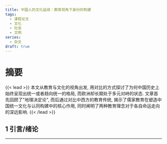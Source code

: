 ```yaml
---
title: 中国人的文化延续：教育视角下身份的构建
tags:
  - 课程论文
  - 文化
  - 社会
  - 文明
series:
  - 杂文
draft: true
---
```

# 摘要

{{< lead >}}
本文从教育与文化的视角出发, 用对比的方式探讨了为何中国历史上始终呈现出统一或者趋向统一的格局, 而欧洲却长期处于多元对峙的状态. 文章首先回顾了"地理决定论", 而后通过对比中西方的教育传统, 揭示了儒家教育在塑造中国统一文化与认同构建中的核心作用, 同时阐明了两种教育理念对于各自命运走向的深远影响.
{{< /lead >}}

## 1 引言/绪论
---
